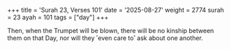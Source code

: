 +++
title = 'Surah 23, Verses 101'
date = '2025-08-27'
weight = 2774
surah = 23
ayah = 101
tags = ["day"]
+++

Then, when the Trumpet will be blown, there will be no kinship between them on that Day, nor will they ˹even care to˺ ask about one another. 